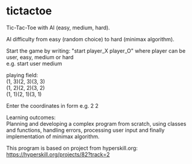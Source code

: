 # tictactoe
Tic-Tac-Toe with AI (easy, medium, hard).

AI difficulty from easy (random choice) to hard (minimax algorithm).

Start the game by writing: "start player_X player_O" where player can be user, easy, medium or hard  
e.g. start user medium

playing field:  
(1, 3)(2, 3)(3, 3)  
(1, 2)(2, 2)(3, 2)   
(1, 1)(2, 1)(3, 1)  

Enter the coordinates in form e.g. 2 2   

Learning outcomes:  
Planning and developing a complex program from scratch, using classes and functions, handling errors, processing user input and finally implementation of minimax algorithm.  

This program is based on project from hyperskill.org: https://hyperskill.org/projects/82?track=2
